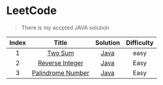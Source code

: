 # LeetCode
> There is my accpted JAVA solution

| Index |    Title    | Solution | Difficulty |
| :---: | :---------: | :------: | :--------: |
|   1   | [Two Sum](https://leetcode.com/problems/two-sum/) | [Java](https://github.com/wangqicc/LeetCode/blob/master/Algorithm/Two%20Sum.java) |    easy    |
|   2   | [Reverse Integer](https://leetcode.com/problems/reverse-integer/) | [Java](https://github.com/wangqicc/LeetCode/blob/master/Algorithm/Reverse%20Integer.java) |    Easy    |
|   3   | [Palindrome Number](https://leetcode.com/problems/palindrome-number/) | [Java](https://github.com/wangqicc/LeetCode/blob/master/Algorithm/Palindrome%20Number.java) |    Easy    |
